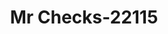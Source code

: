 ---
f_zip-code: 78582
f_state-code: TX
title: Mr Checks-22115
f_phone: 956-487-3595
f_city-only: Rio Grande City
f_address: 2125 E Us Highway 83 Rio Grande City
f_location-unique-id: '22115'
slug: mr-checks-22115
updated-on: '2024-05-30T13:46:58.046Z'
created-on: '2024-05-30T13:36:59.803Z'
published-on: '2024-05-30T13:54:32.469Z'
f_city-state: cms/city/rio-grande-city-tx.md
f_company: cms/company/mr-checks.md
f_state: cms/state/texas.md
layout: '[payday-loan].html'
tags: payday-loan
---